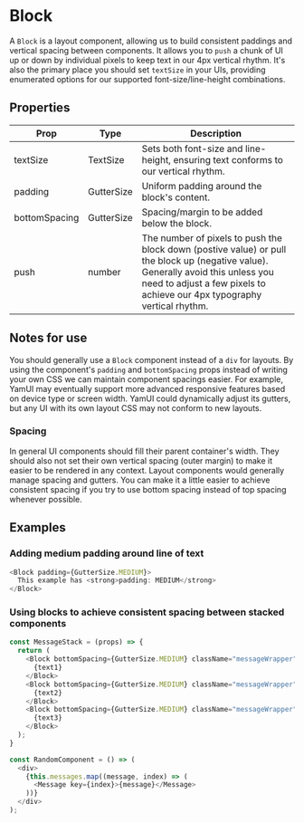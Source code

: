 # Block

A `Block` is a layout component, allowing us to build consistent paddings and vertical spacing between components. It allows you to `push` a chunk of UI up or down by individual pixels to keep text in our 4px vertical rhythm. It's also the primary place you should set `textSize` in your UIs, providing enumerated options for our supported font-size/line-height combinations.

## Properties

| Prop | Type | Description |
| ---- | ---- | ----------- |
| textSize | TextSize | Sets both font-size and line-height, ensuring text conforms to our vertical rhythm. |
| padding | GutterSize | Uniform padding around the block's content. |
| bottomSpacing | GutterSize | Spacing/margin to be added below the block. |
| push | number | The number of pixels to push the block down (postive value) or pull the block up (negative value). Generally avoid this unless you need to adjust a few pixels to achieve our 4px typography vertical rhythm. |

## Notes for use

You should generally use a `Block` component instead of a `div` for layouts. By using the component's `padding` and `bottomSpacing` props instead of writing your own CSS we can maintain component spacings easier. For example, YamUI may eventually support more advanced responsive features based on device type or screen width. YamUI could dynamically adjust its gutters, but any UI with its own layout CSS may not conform to new layouts.

### Spacing

In general UI components should fill their parent container's width. They should also not set their own vertical spacing (outer margin) to make it easier to be rendered in any context. Layout components would generally manage spacing and gutters. You can make it a little easier to achieve consistent spacing if you try to use bottom spacing instead of top spacing whenever possible.

## Examples

### Adding medium padding around line of text

```js
<Block padding={GutterSize.MEDIUM}>
  This example has <strong>padding: MEDIUM</strong>
</Block>
```

### Using blocks to achieve consistent spacing between stacked components

```js
const MessageStack = (props) => {
  return (
    <Block bottomSpacing={GutterSize.MEDIUM} className="messageWrapper">
      {text1}
    </Block>
    <Block bottomSpacing={GutterSize.MEDIUM} className="messageWrapper">
      {text2}
    </Block>
    <Block bottomSpacing={GutterSize.MEDIUM} className="messageWrapper">
      {text3}
    </Block>
  );
}

const RandomComponent = () => (
  <div>
    {this.messages.map((message, index) => (
      <Message key={index}>{message}</Message>
    ))}
  </div>
);
```
